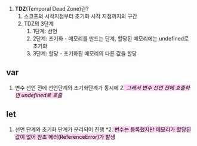 

1. **TDZ**(Temporal Dead Zone)란?
	1. 스코프의 시작지점부터 초기화 시작 지점까지의 구간
	2. TDZ의 3단계
		1. 1단계: 선언
		2. 2단계: 초기화 - 메모리를 만드는 단계, 할당된 메모리에는 undefined로 초기화
		3. 3단계: 할당 - 초기화된 메모리의 다른 값을 할당

## var
1. 변수 선언 전에 선언단계와 초기화단계가 동시에
*2<mark style="background: #FFB8EBA6;">. 그래서 변수 선언 전에 호출하면 undefined로 호출*</mark>

## let
1. 선언 단계와 초기화 단계가 분리되어 진행
*2.<mark style="background: #FFB8EBA6;"> 변수는 등록했지만 메모리가 할당된 값이 없어 참조 에러(ReferenceError)가 발생</mark>

